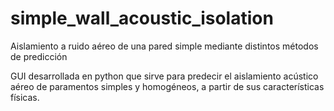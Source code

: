 # simple_wall_acoustic_isolation
Aislamiento a ruido aéreo de una pared simple mediante distintos métodos de predicción

GUI desarrollada en python que sirve para predecir el aislamiento acústico aéreo de paramentos simples y homogéneos, a partir de sus características físicas.
